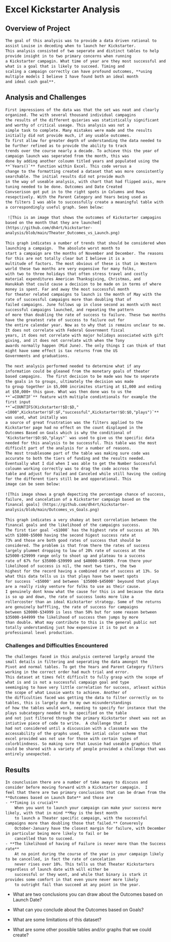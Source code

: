 # Excel Kickstarter Analysis

## Overview of Project
	The goal of this analysis was to provide a data driven rational to assist Louise in deceding when to launch her Kickstarter.
	This analysis consisted of two seperate and distinct tables to help provide insight in to two primary concerns when running
	a Kickstarter campagin. What time of year are they most successful and what is a goal that is likely to succeed. Timing and
	scaling a campaign correctly can have profound outcomes, **using multiple models I believe I have found both an ideal month
	and ideal cash goal**.


## Analysis and Challenges
	First impressions of the data was that the set was neat and clearly organized. The with several thousand individual campagins
	the results of the different quieries was statistically significant and worthy of critical useage. This analysis was not a
	simple task to complete. Many mistakes were made and the results initially did not provide much, if any usable outcomes.
	To first allow for greater depth of understanding the data needed to be further refined as to provide the ability to track
	trends over the course nearly a decade. To achieve this the year of campaign launch was seperated from the month, this was
	done by adding another coloumn titled years and populated using the  **`Years()`** function within Excel. This code versus a 
	change to the formatting created a dataset that was more consistently searchable. The initial results did not provide much
	in the way of useable analysis, with chart that had flipped axis, more tuning needed to be done. Outcomes and Date Created
	Convserison got put in to the right spots in Columns and Rows resepctively. With the Parent Category and Years being used as
	the filters I was able to successfully create a meaningful table with a correspondingly useful graph. Seen below:

	 ![This is an image that shows the outcomes of Kickstarter campagins based on the month that they are launched](https://github.com/dh4rt/kickstarter-analysis/blob/main/Theater_Outcomes_vs_Launch.png)

	This graph indicates a number of trends that should be considered when launching a campaign.  The absolute worst month to
	start a campaign are the months of November and December. The reasons for this are not totally clear but I believe it is a 
	multitude of factors. The most obvious of these is that in Western world these two months are very expensive for many folks,
	with two to three holidays that often stress travel and costly material expenditures American Thanksgiving, Christmas, and
	Hanukkah that could cause a decision to be made on in terms of where money is spent. Far and away the most successful month
	for theater related campaigns to launch is the month of May with the rate of successful campaigns more than doubling that of
	failed campaigns. June follows up in close second as month with most successful campaigns launched, and repeating the pattern
	of more than doubling the rate of success to failure. These two months have the greatest rate of success to failure out for
	the entire calendar year. Now as to why that is remains unclear to me. It does not correlate with Federal Government fiscal
	years, it does not correlate with major holidays associated with gift giving, and it does not correlate with when the Tony
	awards normally happen (Mid June). The only things I can think of that might have some effect is tax returns from the US
	Governments and graduations.

	The next analysis performed needed to determine what if any information could be gleaned from the monetary goals of theater 
	based campagins.  The first decision to be made was how to seperate the goals in to groups, ultimately the decision was made
	to group together in $5,000 incrimites starting at $1,000 and ending at $50,000+ this gave. What was then done was to us the
	**`=COUNTIF`** feature with multiple condintionals for example the first input 
	**`=COUNTIFS(Kickstarter!$D:$D,"<1000",Kickstarter!$F:$F,"successful",Kickstarter!$O:$O,"plays")`** was used, what initally was 
	a source of great frustration was the filters applied to the Kickstarter page had no effect on the count displayed in the
	Outcomes Based on Goals which is why the conditional of 'Kickstarter!$O:$O,"plays"` was used to give us the specific data
	needed for this analysis to be successful. This table was the most difficult part of the analysis for a number of reasons.
	The most troublesome part of the table was making sure code was accurate to both the tiers of funding and the results needed.
	Eventually what I did when I was able to get the Number Successful coloumn working correctly was to drag the code accross the
	table and adjust for Failed and Canceled while still having the coding for the different tiers still be and opporational. This
	image can be seen below:

	![This image shows a graph depecting the percentage chance of success, failure, and cancelation of a Kickstarter campaign based on the financal goals] (https://github.com/dh4rt/kickstarter-analysis/blob/main/Outcomes_vs_Goals.png)

	This graph indicates a very shakey at best correlation between the financal goals and the likelihood of the campaigns success.
	The first tier goal `<$1000` has the highest rate of success at 76% with $1000-$5000 having the second higest success rate at
	73% and those are both good rates of success that should be considered. The problem is that from there the rates of success
	largely plummet dropping to low of 20% rate of success at the $25000-$29999 range only to shoot up and plateau to a success
	rate of 67% for $35000-$39999 and $40000-$44999. From there your likelihood of success is nil, the next two tiers, the two
	highest for the record having a combined rate of success at 13%. So what this data tells us is that plays have two sweet spots
	for success `<$5000' and between `$35000-$45000' beyound that plays are a really risky venture for folks to use as their cause.
	I genuinely dont know what the cause for this is and because the data is so up and down, the rate of success looks more like a
	rollercoster than an ideal Kickstarter strategy. Some of the returns are genuinely bafffling, the rate of success for campaigns
	between $20000-$34999 is less than 50% but for some reason between $35000-$44999 the likelihood of success then jumps by more 
	than double. What may contribute to this is the general public not totally understanding just how expensive it is to put on a
	professional level production. 
	

### Challenges and Difficulties Encountered
	The challenges faced in this analysis centered largely around the small details in filtering and seperating the data amongst the
	Pivot and normal tables. To get the Years and Parent Category filters working in the correct order had much trial and error.
	This dataset at times felt difficult to fully grasp with the scope of what is and is not a successful campaign goal and type
	seeminging to have very little correlation for success, atleast within the scope of what Lousie wants to achieve. Another of
	the difficulties faced was getting the data to filter correctly on to tables, this is largely due to my own misunderstandings
	of how the tables would work, needing to specify for instance that the plays subcategory needed to be specified on the table
	and not just filtered through the primary Kickstarter sheet was not an intiutive piece of code to write.  A challenge that I
	had not considered until a discussion with a classmate was the accessability of the graphs used, the intial color scheme that
	excel provided was not use for those with certain types of colorblindness. So making sure that Lousie had useable graphics that
	could be shared with a variety of people provided a challenge that was entirely unexpected.

## Results
	In counclusion there are a number of take aways to discuss and consider before moving forward with a Kickstarter campagin.  I
	feel that there are two primary conclusions that can be drawn from the **Outcomes based on Launch Date** and those are
	- **Timing is crucial**
		When you want to launch your campaign can make your success more likely, with that in mind **May is the best month
		to launch a Theater specific campaign, with the successful campaigns more than doubling those that failed.** Converesly
		October-January have the closest margin for failure, with December in particular being more likely to fail or be
		cancelled than to succeed.
	- **The likelihood of having of Failure is never more than the Success rate**
		At no point during the course of the year is your campaign likely to be cancelled, in fact the rate of cancelation
		never rises over 10%. This tells us that Theater Kickstarters regardless of launch date with will either be
		successful or they wont, and while that binary is stark it provides some comfort in that even youre never more likely
		to outright fail than succeed at any point in the year.
- What are two conclusions you can draw about the Outcomes based on Launch Date?

- What can you conclude about the Outcomes based on Goals?

- What are some limitations of this dataset?

- What are some other possible tables and/or graphs that we could create?
